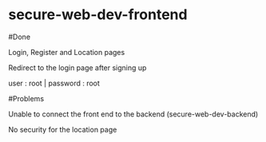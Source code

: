 # secure-web-dev-frontend

#Done

Login, Register and Location pages

Redirect to the login page after signing up

user : root | password : root

#Problems

Unable to connect the front end to the backend (secure-web-dev-backend)

No security for the location page
